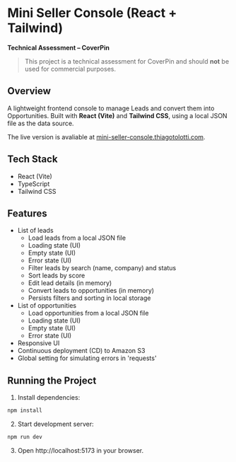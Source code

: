 # Mini Seller Console (React + Tailwind)

**Technical Assessment – CoverPin**

> This project is a technical assessment for CoverPin and should **not** be used for commercial purposes.

## Overview

A lightweight frontend console to manage Leads and convert them into Opportunities. Built with **React (Vite)** and **Tailwind CSS**, using a local JSON file as the data source.

The live version is avaliable at [mini-seller-console.thiagotolotti.com](https://mini-seller-console.thiagotolotti.com/).

## Tech Stack

- React (Vite)
- TypeScript
- Tailwind CSS

## Features

- List of leads
  - Load leads from a local JSON file
  - Loading state (UI)
  - Empty state (UI)
  - Error state (UI)
  - Filter leads by search (name, company) and status
  - Sort leads by score
  - Edit lead details (in memory)
  - Convert leads to opportunities (in memory)
  - Persists filters and sorting in local storage
- List of opportunities
  - Load opportunities from a local JSON file
  - Loading state (UI)
  - Empty state (UI)
  - Error state (UI)
- Responsive UI
- Continuous deployment (CD) to Amazon S3
- Global setting for simulating errors in \'requests\'

## Running the Project

1. Install dependencies:

```bash
npm install
```

2. Start development server:

```bash
npm run dev
```

3. Open http://localhost:5173 in your browser.
